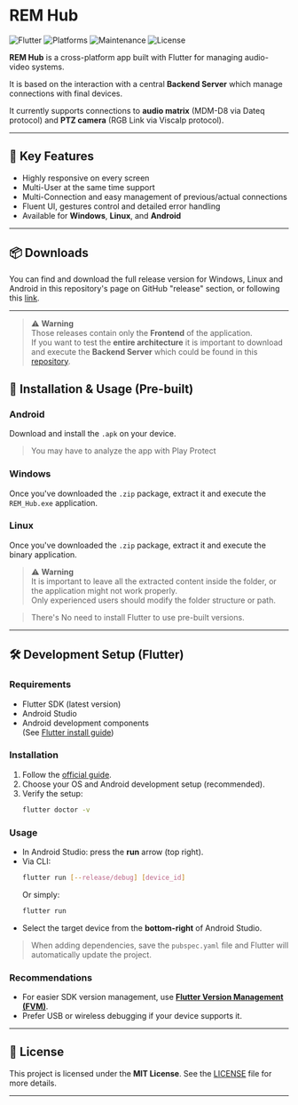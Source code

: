 # REM Hub

![Flutter](https://img.shields.io/badge/Built%20with-Flutter-blue?logo=flutter&logoColor=white)
![Platforms](https://img.shields.io/badge/Platforms-Windows%20%7C%20Linux%20%7C%20Android-green)
![Maintenance](https://img.shields.io/badge/Maintained-no-red)
![License](https://img.shields.io/badge/License-MIT-lightgrey)

**REM Hub** is a cross-platform app built with Flutter for managing audio-video systems.

It is based on the interaction with a central **Backend Server** which manage connections with final devices.

It currently supports connections to **audio matrix** (MDM-D8 via Dateq protocol) and **PTZ camera** (RGB Link via ViscaIp protocol).

---

## 🔧 Key Features

- Highly responsive on every screen
- Multi-User at the same time support
- Multi-Connection and easy management of previous/actual connections
- Fluent UI, gestures control and detailed error handling
- Available for **Windows**, **Linux**, and **Android**

---

## 📦 Downloads

You can find and download the full release version for Windows, Linux and Android in this repository's page on GitHub "release" section, or following this [link]().


---

> ⚠️ **Warning**  
> Those releases contain only the **Frontend** of the application.  
> If you want to test the **entire architecture** it is important to download and execute the **Backend Server** which could be found in this [repository](https://github.com/FiXeer17/REMAudioWeb.git).

## 🚀 Installation & Usage (Pre-built)

### Android
Download and install the `.apk` on your device.
>You may have to analyze the app with Play Protect

### Windows
Once you've downloaded the `.zip` package, extract it and execute the `REM_Hub.exe` application.

### Linux
Once you've downloaded the `.zip` package, extract it and execute the binary application.


> ⚠️ **Warning**  
> It is important to leave all the extracted content inside the folder, or the application might not work properly.  
> Only experienced users should modify the folder structure or path.  


>There's No need to install Flutter to use pre-built versions.

---


## 🛠️ Development Setup (Flutter)

### Requirements
- Flutter SDK (latest version)
- Android Studio
- Android development components  
  (See [Flutter install guide](https://docs.flutter.dev/get-started/install))

### Installation
1. Follow the [official guide](https://docs.flutter.dev/get-started/install).
2. Choose your OS and Android development setup (recommended).
3. Verify the setup:
   ```bash
   flutter doctor -v
   ```

### Usage
- In Android Studio: press the **run** arrow (top right).
- Via CLI:
  ```bash
  flutter run [--release/debug] [device_id]
  ```
  Or simply:
  ```bash
  flutter run
  ```
- Select the target device from the **bottom-right** of Android Studio.

> When adding dependencies, save the `pubspec.yaml` file and Flutter will automatically update the project.

### Recommendations
- For easier SDK version management, use **[Flutter Version Management (FVM)](https://fvm.app/)**.
- Prefer USB or wireless debugging if your device supports it.

---

## 📄 License

This project is licensed under the **MIT License**. See the [LICENSE](LICENSE) file for more details.

---
